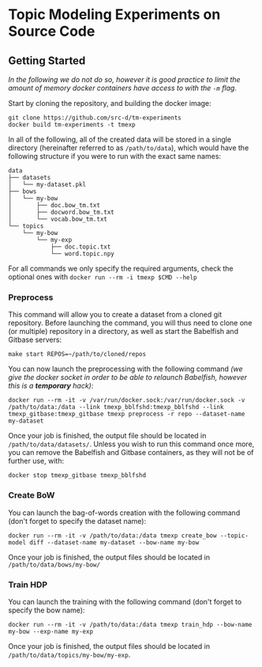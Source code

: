 # Topic Modeling Experiments on Source Code

## Getting Started

_In the following we do not do so, however it is good practice to limit the amount of memory docker containers have access to with the `-m` flag._

Start by cloning the repository, and building the docker image:

```
git clone https://github.com/src-d/tm-experiments
docker build tm-experiments -t tmexp
```

In all of the following, all of the created data will be stored in a single directory (hereinafter referred to as `/path/to/data`), which would have the following structure if you were to run with the exact same names:

```
data
├── datasets
│   └── my-dataset.pkl
├── bows
│   └── my-bow
│       ├── doc.bow_tm.txt
│       ├── docword.bow_tm.txt
│       └── vocab.bow_tm.txt
└── topics
    └── my-bow
        └── my-exp
            ├── doc.topic.txt
            └── word.topic.npy
```

For all commands we only specify the required arguments, check the optional ones with `docker run --rm -i tmexp $CMD --help`

### Preprocess

This command will allow you to create a dataset from a cloned git repository. Before launching the command, you will thus need to clone one (or multiple) repository in a directory, as well as start the Babelfish and Gitbase servers:

```
make start REPOS=~/path/to/cloned/repos
```

You can now launch the preprocessing with the following command _(we give the docker socket in order to be able to relaunch Babelfish, however this is a **temporary** hack)_:

```
docker run --rm -it -v /var/run/docker.sock:/var/run/docker.sock -v /path/to/data:/data --link tmexp_bblfshd:tmexp_bblfshd --link tmexp_gitbase:tmexp_gitbase tmexp preprocess -r repo --dataset-name my-dataset
```

Once your job is finished, the output file should be located in `/path/to/data/datasets/`. Unless you wish to run this command once more, you can remove the Babelfish and Gitbase containers, as they will not be of further use, with:

`docker stop tmexp_gitbase tmexp_bblfshd`

### Create BoW

You can launch the bag-of-words creation with the following command (don't forget to specify the dataset name):

```
docker run --rm -it -v /path/to/data:/data tmexp create_bow --topic-model diff --dataset-name my-dataset --bow-name my-bow
```

Once your job is finished, the output files should be located in `/path/to/data/bows/my-bow/`

### Train HDP

You can launch the training with the following command (don't forget to specify the bow name):

```
docker run --rm -it -v /path/to/data:/data tmexp train_hdp --bow-name my-bow --exp-name my-exp
```

Once your job is finished, the output files should be located in `/path/to/data/topics/my-bow/my-exp`.
